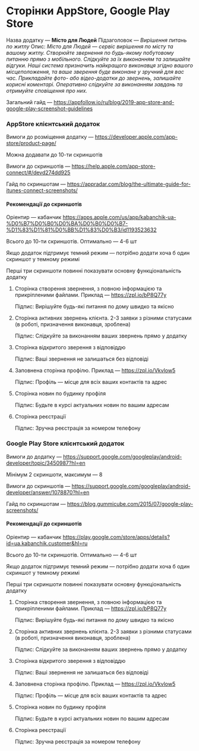 # Сторінки AppStore, Google Play Store

Назва додатку &mdash; **Місто для Людей**
Підзаголовок &mdash; *Вирішення питань по житлу*
Опис: 
*Місто для Людей* &mdash; *сервіс вирішення по місту та вашому житлу.*
*Створюйте звернення по будь-якому побутовому питанню прямо з мобільного. Слідкуйте за їх виконанням та залишайте відгуки.*
*Наші система призначить найкращого виконавця згідно вашого місцеположення, та ваше зверення буде виконане у зручний для вас час.*
*Прикладайте фото- або відео-додатки до звернень, залишайте корисні коментарі.*
*Оперативно слідкуйте за виконанням завдань та отримуйте сповіщення про них.*

Загальний гайд &mdash; https://appfollow.io/ru/blog/2019-app-store-and-google-play-screenshot-guidelines

### AppStore клієнтський додаток

Вимоги до розміщення додатку &mdash; https://developer.apple.com/app-store/product-page/

Можна додавати до 10-ти скриншотів

Вимоги до скриншотів &mdash; https://help.apple.com/app-store-connect/#/devd274dd925

Гайд по скриншотам &mdash; https://appradar.com/blog/the-ultimate-guide-for-itunes-connect-screenshots/ 

#### Рекомендації до скриншотів

Оріентир &mdash; кабанчик https://apps.apple.com/us/app/kabanchik-ua-%D0%B7%D0%B0%D0%BA%D0%B0%D0%B7-%D1%83%D1%81%D0%BB%D1%83%D0%B3/id1193523632

Всього до 10-ти скриншотів. Оптимально &mdash; 4-6 шт

Якщо додаток підтримує темний режим &mdash; потрібно додати хоча б один скриншот у темному режимі

Перші три скриншоти повинні показувати основну функціональність додатку

1. Сторінка створення звернення, з повною інформацією та прикріпленими файлами. Приклад &mdash; https://zpl.io/bP8Q77y  
  
    Підпис: Вирішуйте будь-які питання по дому швидко та якісно

2. Сторінка активних звернень клієнта. 2-3 заявки з різними статусами (в роботі, призначення виконавця, зроблена)  
  
    Підпис: Слідкуйте за виконанням ваших звернень прямо у додатку

3. Сторінка відкритого зверення з відповіддю  

    Підпис: Ваші звернення не залишаться без відповіді

4. Заповнена сторінка профілю. Приклад &mdash; https://zpl.io/Vkvlow5  
  
    Підпис: Профіль &mdash; місце для всіх ваших контактів та адрес

5. Сторінка новин по будинку профіля  

    Підпис: Будьте в курсі актуальних новин по вашим адресам

6. Сторінка реєстрації

    Підпис: Зручна реєстрація за номером телефону

### Google Play Store клієнтський додаток

Вимоги до додатку  &mdash; https://support.google.com/googleplay/android-developer/topic/3450987?hl=en

Мінімум 2 скриншоти, максимум &mdash; 8

Вимоги до скриншотів &mdash; https://support.google.com/googleplay/android-developer/answer/1078870?hl=en

Гайд по скриншотам &mdash; https://blog.gummicube.com/2015/07/google-play-screenshots/

#### Рекомендації до скриншотів

Оріентир &mdash; кабанчик https://play.google.com/store/apps/details?id=ua.kabanchik.customer&hl=ru

Всього до 10-ти скриншотів. Оптимально &mdash; 4-6 шт

Якщо додаток підтримує темний режим &mdash; потрібно додати хоча б один скриншот у темному режимі

Перші три скриншоти повинні показувати основну функціональність додатку

1. Сторінка створення звернення, з повною інформацією та прикріпленими файлами. Приклад &mdash; https://zpl.io/bP8Q77y  
  
    Підпис: Вирішуйте будь-які питання по дому швидко та якісно

2. Сторінка активних звернень клієнта. 2-3 заявки з різними статусами (в роботі, призначення виконавця, зроблена)  
  
    Підпис: Слідкуйте за виконанням ваших звернень прямо у додатку

3. Сторінка відкритого зверення з відповіддю  

    Підпис: Ваші звернення не залишаться без відповіді

4. Заповнена сторінка профілю. Приклад &mdash; https://zpl.io/Vkvlow5  
  
    Підпис: Профіль &mdash; місце для всіх ваших контактів та адрес

5. Сторінка новин по будинку профіля  

    Підпис: Будьте в курсі актуальних новин по вашим адресам

6. Сторінка реєстрації

    Підпис: Зручна реєстрація за номером телефону